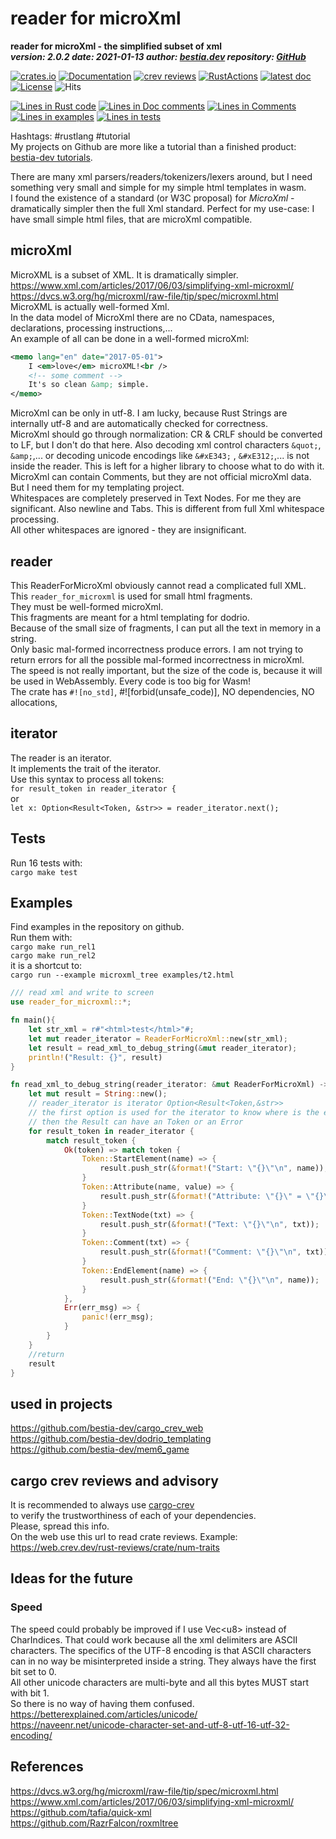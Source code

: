 [comment]: # (lmake_md_to_doc_comments segment start A)

# reader for microXml

[comment]: # (lmake_cargo_toml_to_md start)

**reader for microXml - the simplified subset of xml**  
***version: 2.0.2  date: 2021-01-13 author: [bestia.dev](https://bestia.dev) repository: [GitHub](https://github.com/bestia-dev/reader_for_microxml)***  

[comment]: # (lmake_cargo_toml_to_md end)

 [![crates.io](https://img.shields.io/crates/v/reader_for_microxml.svg)](https://crates.io/crates/reader_for_microxml)
 [![Documentation](https://docs.rs/reader_for_microxml/badge.svg)](https://docs.rs/reader_for_microxml/)
 [![crev reviews](https://web.crev.dev/rust-reviews/badge/crev_count/reader_for_microxml.svg)](https://web.crev.dev/rust-reviews/crate/reader_for_microxml/)
 [![RustActions](https://github.com/bestia-dev/reader_for_microxml/workflows/rust/badge.svg)](https://github.com/bestia-dev/reader_for_microxml/)
 [![latest doc](https://img.shields.io/badge/latest_docs-GitHub-orange.svg)](https://bestia-dev.github.io/reader_for_microxml/reader_for_microxml/index.html)
 [![License](https://img.shields.io/badge/license-MIT-blue.svg)](https://github.com/bestia-dev/reader_for_microxml/blob/main/LICENSE)
![Hits](https://bestia.dev/webpage_hit_counter/get_svg_image/717329939.svg)

[comment]: # (lmake_lines_of_code start)
[![Lines in Rust code](https://img.shields.io/badge/Lines_in_Rust-278-green.svg)](https://github.com/bestia-dev/reader_for_microxml/)
[![Lines in Doc comments](https://img.shields.io/badge/Lines_in_Doc_comments-208-blue.svg)](https://github.com/bestia-dev/reader_for_microxml/)
[![Lines in Comments](https://img.shields.io/badge/Lines_in_comments-64-purple.svg)](https://github.com/bestia-dev/reader_for_microxml/)
[![Lines in examples](https://img.shields.io/badge/Lines_in_examples-222-yellow.svg)](https://github.com/bestia-dev/reader_for_microxml/)
[![Lines in tests](https://img.shields.io/badge/Lines_in_tests-287-orange.svg)](https://github.com/bestia-dev/reader_for_microxml/)

[comment]: # (lmake_lines_of_code end)

Hashtags: #rustlang #tutorial  
My projects on Github are more like a tutorial than a finished product: [bestia-dev tutorials](https://github.com/bestia-dev/tutorials_rust_wasm).

There are many xml parsers/readers/tokenizers/lexers around, but I need something very small and simple for my simple html templates in wasm.\
I found the existence of a standard (or W3C proposal) for *MicroXml* - dramatically simpler then the full Xml standard. Perfect for my use-case: I have small simple html files, that are microXml compatible.  

## microXml

MicroXML is a subset of XML. It is dramatically simpler.\
<https://www.xml.com/articles/2017/06/03/simplifying-xml-microxml/>\
<https://dvcs.w3.org/hg/microxml/raw-file/tip/spec/microxml.html>\
MicroXML is actually well-formed Xml.\
In the data model of MicroXml there are no CData, namespaces, declarations, processing instructions,...\
An example of all can be done in a well-formed microXml:  

```xml
<memo lang="en" date="2017-05-01">
    I <em>love</em> microXML!<br />
    <!-- some comment -->
    It's so clean &amp; simple.
</memo>
```

MicroXml can be only in utf-8. I am lucky, because Rust Strings are internally utf-8 and are automatically checked for correctness.\
MicroXml should go through normalization: CR & CRLF should be converted to LF, but I don't do that here. Also decoding xml control characters `&quot;`, `&amp;`,... or decoding unicode encodings like `&#xE343;` , `&#xE312;`,... is not inside the reader. This is left for a higher library to choose what to do with it.\
MicroXml can contain Comments, but they are not official microXml data. But I need them for my templating project.\
Whitespaces are completely preserved in Text Nodes. For me they are significant. Also newline and Tabs. This is different from full Xml whitespace processing.\
All other whitespaces are ignored - they are insignificant.  

## reader

This ReaderForMicroXml obviously cannot read a complicated full XML.\
This `reader_for_microxml` is used for small html fragments.\
They must be well-formed microXml.\
This fragments are meant for a html templating for dodrio.\
Because of the small size of fragments, I can put all the text in memory in a string.\
Only basic mal-formed incorrectness produce errors. I am not trying to return errors for all the possible mal-formed incorrectness in microXml.\
The speed is not really important, but the size of the code is, because it will be used in WebAssembly. Every code is too big for Wasm!\
The crate has `#![no_std]`, #![forbid(unsafe_code)], NO dependencies, NO allocations,  

## iterator

The reader is an iterator.\
It implements the trait of the iterator.\
Use this syntax to process all tokens:\
`for result_token in reader_iterator {`\
or\
`let x: Option<Result<Token, &str>> = reader_iterator.next();`  

## Tests

Run 16 tests with:\
`cargo make test`

## Examples

Find examples in the repository on github.\
Run them with:  
`cargo make run_rel1`\
`cargo make run_rel2`\
it is a shortcut to:\
`cargo run --example microxml_tree examples/t2.html`

```rust
/// read xml and write to screen
use reader_for_microxml::*;

fn main(){
    let str_xml = r#"<html>test</html>"#;
    let mut reader_iterator = ReaderForMicroXml::new(str_xml);
    let result = read_xml_to_debug_string(&mut reader_iterator);
    println!("Result: {}", result)
}

fn read_xml_to_debug_string(reader_iterator: &mut ReaderForMicroXml) -> String {
    let mut result = String::new();
    // reader_iterator is iterator Option<Result<Token,&str>>
    // the first option is used for the iterator to know where is the end
    // then the Result can have an Token or an Error
    for result_token in reader_iterator {
        match result_token {
            Ok(token) => match token {
                Token::StartElement(name) => {
                    result.push_str(&format!("Start: \"{}\"\n", name));
                }
                Token::Attribute(name, value) => {
                    result.push_str(&format!("Attribute: \"{}\" = \"{}\"\n", name, value));
                }
                Token::TextNode(txt) => {
                    result.push_str(&format!("Text: \"{}\"\n", txt));
                }
                Token::Comment(txt) => {
                    result.push_str(&format!("Comment: \"{}\"\n", txt));
                }
                Token::EndElement(name) => {
                    result.push_str(&format!("End: \"{}\"\n", name));
                }
            },
            Err(err_msg) => {
                panic!(err_msg);
            }
        }
    }
    //return
    result
}
```

## used in projects

<https://github.com/bestia-dev/cargo_crev_web>  
<https://github.com/bestia-dev/dodrio_templating>  
<https://github.com/bestia-dev/mem6_game>  

## cargo crev reviews and advisory

It is recommended to always use [cargo-crev](https://github.com/crev-dev/cargo-crev)\
to verify the trustworthiness of each of your dependencies.\
Please, spread this info.\
On the web use this url to read crate reviews. Example:\
<https://web.crev.dev/rust-reviews/crate/num-traits>  

## Ideas for the future

### Speed

The speed could probably be improved if I use Vec\<u8\> instead of CharIndices. That could work because all the xml delimiters are ASCII characters. The specifics of the UTF-8 encoding is that ASCII characters can in no way be misinterpreted inside a string. They always have the first bit set to 0.\
All other unicode characters are multi-byte and all this bytes MUST start with bit 1.\
So there is no way of having them confused.\
<https://betterexplained.com/articles/unicode/>\
<https://naveenr.net/unicode-character-set-and-utf-8-utf-16-utf-32-encoding/>  

## References

<https://dvcs.w3.org/hg/microxml/raw-file/tip/spec/microxml.html>\
<https://www.xml.com/articles/2017/06/03/simplifying-xml-microxml/>\
<https://github.com/tafia/quick-xml>\
<https://github.com/RazrFalcon/roxmltree>  

[comment]: # (lmake_md_to_doc_comments segment end A)
